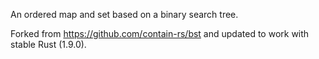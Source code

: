 An ordered map and set based on a binary search tree.

Forked from https://github.com/contain-rs/bst and updated to work with
stable Rust (1.9.0).
